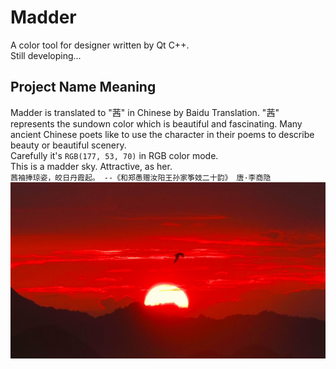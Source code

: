 # Madder
A color tool for designer written by Qt C++.<br>
Still developing...

## Project Name Meaning
Madder is translated to "茜" in Chinese by Baidu Translation. "茜" represents the sundown color which is beautiful and fascinating. Many ancient Chinese poets like to use the character in their poems to describe beauty or beautiful scenery.<br>
Carefully it's `RGB(177, 53, 70)` in RGB color mode.<br>
This is a madder sky. Attractive, as her.<br>
`茜袖捧琼姿，皎日丹霞起。 --《和郑愚赠汝阳王孙家筝妓二十韵》 唐·李商隐`
![madder.jpg](https://github.com/Crawler995/Madder/blob/master/madder.jpg)
